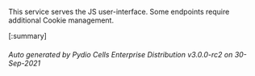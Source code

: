 






This service serves the JS user-interface. Some endpoints require additional Cookie management.

[:summary]

###### Auto generated by Pydio Cells Enterprise Distribution v3.0.0-rc2 on 30-Sep-2021
